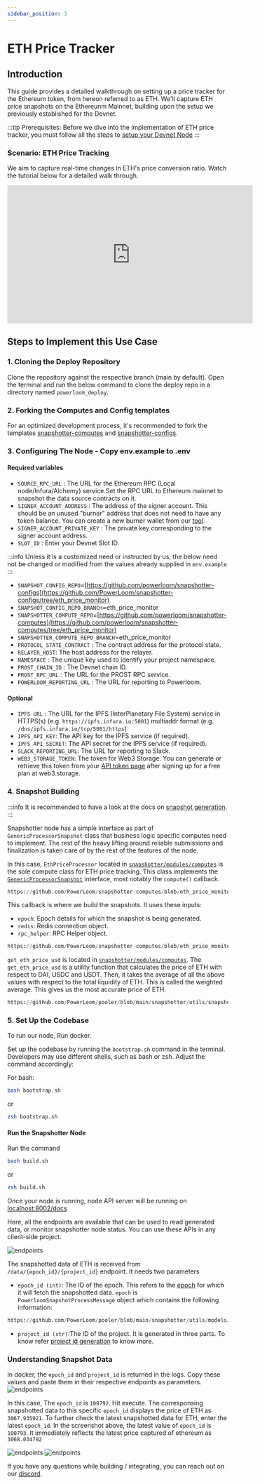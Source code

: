```yaml
---
sidebar_position: 3
---
```

# ETH Price Tracker

## Introduction
This guide provides a detailed walkthrough on setting up a price tracker for the Ethereum token, from hereon referred to as ETH. We'll capture ETH price snapshots on the Ethereunm Mainnet, building upon the setup we previously established for the Devnet. 

:::tip
Prerequisites: Before we dive into the implementation of ETH price tracker, you must follow all the steps to 
[setup your Devnet Node](/docs/build-with-powerloom/devnet/getting-started)
:::
### Scenario: ETH Price Tracking

We aim to capture real-time changes in ETH's price conversion ratio. Watch the tutorial below for a detailed walk through.

<iframe width="560" height="315" src="https://www.youtube.com/embed/wn4zK8ONLt4?start=40" title="YouTube video player" frameborder="0" allow="accelerometer; autoplay; clipboard-write; encrypted-media; gyroscope; picture-in-picture; web-share" referrerpolicy="strict-origin-when-cross-origin" allowfullscreen></iframe>

## Steps to Implement this Use Case

### 1. Cloning the Deploy Repository
Clone the repository against the respective branch (main by default). Open the terminal and run the below command to clone the deploy repo in a directory named `powerloom_deploy`.

### 2. Forking the Computes and Config templates
For an optimized development process, it's recommended to fork the templates [snapshotter-computes](https://github.com/PowerLoom/snapshotter-computes/tree/eth_price_monitor) and [snapshotter-configs](https://github.com/PowerLoom/snapshotter-configs/tree/eth_price_monitor). 

### 3. Configuring The Node - Copy env.example to .env

#### Required variables


- `SOURCE_RPC_URL` : The URL for the Ethereum RPC (Local node/Infura/Alchemy) service.Set the RPC URL to Ethereum mainnet to snapshot the data source contracts on it.
- `SIGNER_ACCOUNT_ADDRESS` : The address of the signer account. This should be an unused "burner" address that does not need to have any token balance. You can create a new burner wallet from our [tool](https://devnet-mint.powerloom.dev/burner).
- `SIGNER_ACCOUNT_PRIVATE_KEY` : The private key corresponding to the signer account address.
- `SLOT_ID` : Enter your Devnet Slot ID. 

:::info 
Unless it is a customized need or instructed by us, the below need not be changed or modified from the values already supplied in `env.example`
:::

- `SNAPSHOT_CONFIG_REPO`=[https://github.com/powerloom/snapshotter-configs](https://github.com/PowerLoom/snapshotter-configs/tree/eth_price_monitor)
- `SNAPSHOT_CONFIG_REPO_BRANCH`=eth_price_monitor
- `SNAPSHOTTER_COMPUTE_REPO`=[https://github.com/powerloom/snapshotter-computes](https://github.com/powerloom/snapshotter-computes/tree/eth_price_monitor)
- `SNAPSHOTTER_COMPUTE_REPO_BRANCH`=eth_price_monitor
- `PROTOCOL_STATE_CONTRACT` : The contract address for the protocol state.
- `RELAYER_HOST`: The host address for the relayer.
- `NAMESPACE` : The unique key used to identify your project namespace.
- `PROST_CHAIN_ID` : The Devnet chain ID.
- `PROST_RPC_URL` : The URL for the PROST RPC service.
- `POWERLOOM_REPORTING_URL` : The URL for reporting to Powerloom.

#### Optional

- `IPFS URL` : The URL for the IPFS (InterPlanetary File System) service in HTTPS(s) (e.g. `https://ipfs.infura.io:5001`) multiaddr format (e.g. `/dns/ipfs.infura.io/tcp/5001/https`)
- `IPFS_API_KEY`: The API key for the IPFS service (if required).
- `IPFS_API_SECRET`: The API secret for the IPFS service (if required).
- `SLACK_REPORTING_URL`: The URL for reporting to Slack.
- `WEB3_STORAGE_TOKEN`: The token for Web3 Storage. You can generate or retrieve this token from your [API token page]((https://web3.storage/)) after signing up for a free plan at web3.storage.

### 4. Snapshot Building

:::info
It is recommended to have a look at the docs on [snapshot generation](/docs/protocol/specifications/snapshotter/snapshot-build).
:::

Snapshotter node has a simple interface as part of `GenericProcessorSnapshot` class that business logic specific computes need to implement. The rest of the heavy lifting around reliable submissions and finalization is taken care of by the rest of the features of the node.

In this case, `EthPriceProcessor` located in [`snapshotter/modules/computes`](https://github.com/PowerLoom/snapshotter-computes/blob/eth_price_monitor/eth_price_tracking.py) is the sole compute class for ETH price tracking. This class implements the [`GenericProcessorSnapshot`](https://github.com/Powerloom/pooler/blob/main/snapshotter/utils/callback_helpers.py) interface, most notably the `compute()` callback.


```python reference
https://github.com/PowerLoom/snapshotter-computes/blob/eth_price_monitor/eth_price_tracking.py#L22-L26
```

This callback is where we build the snapshots. It uses these inputs:

- `epoch`: Epoch details for which the snapshot is being generated.
- `redis`: Redis connection object.
- `rpc_helper`: RPC Helper object. 


```python reference
https://github.com/PowerLoom/snapshotter-computes/blob/eth_price_monitor/eth_price_tracking.py#L1-L45
```
`get_eth_price_usd` is located in [`snapshotter/modules/computes`](https://github.com/PowerLoom/snapshotter-computes/blob/eth_price_monitor/eth_price_tracking.py).
The `get_eth_price_usd` is a utility function that calculates the price of ETH with respect to DAI, USDC and USDT. Then, it takes the average of all the above values with respect to the total liquidity of ETH. This is called the weighted average. This gives us the most accurate price of ETH.  
```python reference
https://github.com/PowerLoom/pooler/blob/main/snapshotter/utils/snapshot_utils.py#L140-L154
```

### 5. Set Up the Codebase
To run our node, Run docker.

Set up the codebase by running the `bootstrap.sh` command in the terminal. Developers may use different shells, such as bash or zsh. Adjust the command accordingly:

For bash:

```bash
bash bootstrap.sh
```
or
```zsh
zsh bootstrap.sh
```

####  Run the Snapshotter Node

Run the command

```bash
bash build.sh
```
or
```zsh
zsh build.sh
```

Once your node is running, node API server will be running on [localhost:8002/docs](http://localhost:8002/docs)

Here, all the endpoints are available that can be used to read generated data, or monitor snapshotter node status. You can use these APIs in any client-side project. 

![endpoints](/images/endpoints.png)

The snapshotted data of ETH is received from  `/data/{epoch_id}/{project_id}` endpoint. It needs two parameters

  - `epoch_id (int)`: The ID of the epoch. This refers to the [epoch](/docs/Protocol/Specifications/Epoch) for which it will fetch the snapshotted data.
  `epoch` is `PowerloomSnapshotProcessMessage` object which contains the following information:
```python reference
https://github.com/PowerLoom/pooler/blob/main/snapshotter/utils/models/message_models.py#L46-L50
```
  - `project_id (str)`:The ID of the project. It is generated in three parts. To know refer [project id generation](docs/Protocol/Specifications/Snapshotter/snapshot-build) to know more.

### Understanding Snapshot Data

In docker, the `epoch_id` and `project_id` is returned in the logs. Copy these values and paste them in their respective endpoints as parameters. 
![endpoints](/images/docker.png)

In this case, 
The `epoch_id` is `100792`. Hit execute. The corresponsing snapshotted data to this specific `epoch_id` displays the price of ETH as `3067.935921`. 
To further check the latest snapshotted data for ETH, enter the latest `epoch_id`. In the screenshot above, the latest value of `epoch_id` is `100793`. It immedietely reflects the latest price captured of ethereum as `3068.034792`

![endpoints](/images/eth-price-one-snapshot.png)
![endpoints](/images/eth-price-two-snapshot.png)







If you have any questions while building / integrating, you can reach out on our [discord](https://powerloom.io/discord).
